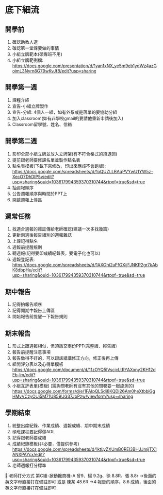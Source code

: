 # 底下細流

## 開學前
1. 確認助教人選
2. 確認第一堂課要做的事情
3. 小組立牌範本(碩專班不用)
4. 小組立牌範例檔: https://docs.google.com/presentation/d/1yan1xNX_ye5m9eb1ydWz4azGoimL3Nyrn8G79wKvJf8/edit?usp=sharing

## 開學第一週
1. 課程介紹
2. 宣告-小組立牌製作
3. 宣告-分組: 4個人一組，如有外系或是落單的要協助分組
4. 加入classroom(如有非學校gmail的要請他重新申請後加入)
5. Classroom留學號、姓名、信箱

## 開學第二週
1. 影印全部小組立牌並放入立牌架(有不符合格式的須退回)
2. 提前跟老師要修課名單並製作點名表
3. 點名表模板(下載下來修改，印出來應該不會跑版):
https://docs.google.com/spreadsheets/d/1oQUZLLBAqPVYwU1YW5z-XecO7DhDIP5v/edit?usp=sharing&ouid=103617994359370310744&rtpof=true&sd=true
4. 抽週報順序
5. 公告週報順序與時間於PPT上
6. 開啟週報上傳區

## 週常任務
1. 找適合週報的雜誌傳給老師確認(建議一次多找幾篇)
2. 更新兩週後報告組別的週報雜誌 
3. 上課記得點名
4. 週報前提醒規則
5. 聽週報(記得要印成績紀錄表，要電子化也可以)
6. 週報登記表:
https://docs.google.com/spreadsheets/d/1AXOhi2uFfGXijFJNKP2gr7kAbK8dbpHu/edit?usp=sharing&ouid=103617994359370310744&rtpof=true&sd=true

## 期中報告
1. 記得拍報告順序
2. 記得開期中報告上傳區
3. 開始報告前提醒一下報告規則

## 期末報告
1. 形式上跟週報相似，但須繳交兩份PPT(完整版、報告版)
2. 報告前提醒注意事項
3. 報告做得不好的，可以跟該組講修正方向，修正後再上傳
4. 組間評分表以及心得單模板
https://docs.google.com/document/d/11zOYQ5lVscicLtRYAXony2KH12dEb-lm/edit?usp=sharing&ouid=103617994359370310744&rtpof=true&sd=true
5. 小組互評表單(模板) (需詢問老師有沒有其他的問卷要一起施測的)
https://docs.google.com/forms/d/e/1FAIpQLSdi8KQDi26Am0heXtbbiGgHMvVCzyOUi5M71U859UG37JbPzw/viewform?usp=sharing

## 學期結束
1. 統整出席紀錄、作業成績、週報成績、期中期末成績
2. 碩班課程要記得做AOL
3. 記得跟老師要成績
4. 成績紀錄模板(非必要，僅提供參考)
https://docs.google.com/spreadsheets/d/1ktLyZXUmB0REI3BHJJmijTX1ANXPAYcx/edit?usp=sharing&ouid=103617994359370310744&rtpof=true&sd=true
5. 老師週報打分標準
 
	老師打分方式
第C組-掀動饞商機-A
曾9、楊 9.2g、徐 8.8R、張 8.8r	→後面的英文字母直接打在備註即可
或是
陳某 48.6R →4:報告的順序，8.6:成績，後面的英文字母直接打在備註即可
